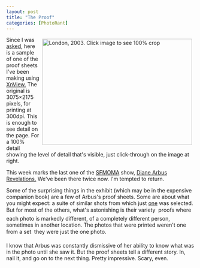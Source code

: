 ```yaml
---
layout: post
title: "The Proof"
categories: [PhotoRant]
---
```

<a href="/photo/journal/2003-11a-proof.html"><img src="http://www.botzilla.com/bpix/2003-11a-proof.jpg" height=283 width=400 border=0 hspace=8 vspace=6 align="right" title="London, 2003. Click image to see 100% crop"></a>Since I was <a href="/blog/archives/000277.html">asked,</a> here is a sample of one of the proof sheets I've been making using <a href="http://www.xnview.com" target="linkframe">XnView.</a> The original is 3075&#215;2175 pixels, for printing at 300dpi. This is enough to see detail on the page. For a 100% detail showing the level of detail that's visible, just click-through on the image at right.

This week marks the last one of the <a href="http://www.sfmoma.org/" target="linkframe">SFMOMA</a> show, <a href="http://www.sfmoma.org/exhibitions/exhib_detail.asp?id=108&click=arbus_from_homepage" target="linkframe">Diane Arbus Revelations.</a> We've been there twice now. I'm tempted to return.

Some of the surprising things in the exhibit (which may be in the expensive companion book) are a few of Arbus's proof sheets. Some are about what you might expect: a suite of similar shots from which just <a href="http://www.masters-of-photography.com/A/arbus/arbus_twins_full.html" target="linkframe">one</a> was selected. But for most of the others, what's astonishing is their variety &#151; proofs where each photo is markedly different, of a completely different person, sometimes in another location. The photos that were printed weren't one from a set &#151; they were just the one photo.

I know that Arbus was constantly dismissive of her ability to know what was in the photo until she saw it. But the proof sheets tell a different story. In, nail it, and go on to the next thing. Pretty impressive. Scary, even.

<!--more-->

